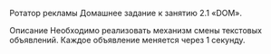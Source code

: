 Ротатор рекламы
Домашнее задание к занятию 2.1 «DOM».

Описание
Необходимо реализовать механизм смены текстовых объявлений. Каждое объявление меняется через 1 секунду.